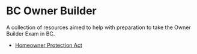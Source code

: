 # BC Owner Builder

A collection of resources aimed to help with preparation to take the Owner
Builder Exam in BC.

- [Homeowner Protection Act](./hpa.md)
